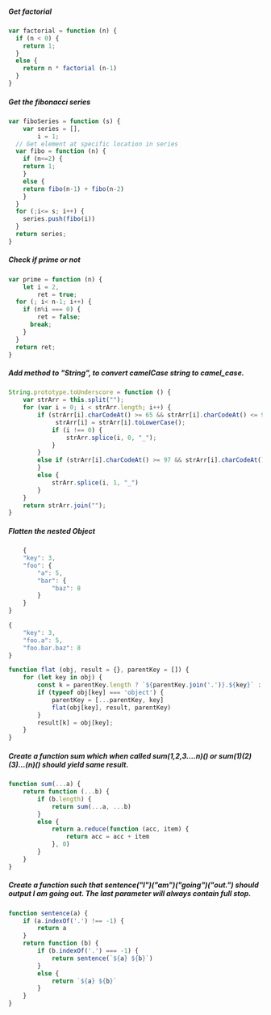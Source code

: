 ##### Get factorial
```javascript
var factorial = function (n) {
  if (n < 0) {
  	return 1;
  }
  else {
  	return n * factorial (n-1)
  }
}
```

##### Get the fibonacci series
```javascript
var fiboSeries = function (s) {
	var series = [],
  		i = 1;
  // Get element at specific location in series
  var fibo = function (n) {
    if (n<=2) {
    return 1;
    }
    else {
    return fibo(n-1) + fibo(n-2)
    }
  }
  for (;i<= s; i++) {
  	series.push(fibo(i))
  }
  return series;
}
```


##### Check if prime or not
```javascript
var prime = function (n) {
	let i = 2,
  		ret = true;
  for (; i< n-1; i++) {
  	if (n%i === 0) {
    	ret = false;
      break;
    }
  }
  return ret;
}
```

##### Add method to "String", to convert camelCase string to camel_case.

```javascript
String.prototype.toUnderscore = function () {
    var strArr = this.split("");
    for (var i = 0; i < strArr.length; i++) {
        if (strArr[i].charCodeAt() >= 65 && strArr[i].charCodeAt() <= 90 ) {
             strArr[i] = strArr[i].toLowerCase();
            if (i !== 0) {
                strArr.splice(i, 0, "_");
            }
        }
        else if (strArr[i].charCodeAt() >= 97 && strArr[i].charCodeAt() <= 122 ) {
        }
        else {
            strArr.splice(i, 1, "_")
        }
    }
    return strArr.join("");
}
```

##### Flatten the nested Object

```javascript
	{
    "key": 3,
    "foo": {
        "a": 5,
        "bar": {
            "baz": 8
        }
    }
}
```

```javascript
{
    "key": 3,
    "foo.a": 5,
    "foo.bar.baz": 8
}
```

```javascript
function flat (obj, result = {}, parentKey = []) {
	for (let key in obj) {
		const k = parentKey.length ? `${parentKey.join('.')}.${key}` : key
		if (typeof obj[key] === 'object') {
			parentKey = [...parentKey, key]
			flat(obj[key], result, parentKey)	
		}
		result[k] = obj[key];
	}
}
```

##### Create a function sum which when called sum(1,2,3....n)() or sum(1)(2)(3)...(n)() should yield same result.

```javascript
function sum(...a) {
    return function (...b) {
        if (b.length) {
            return sum(...a, ...b)
        }
        else {
            return a.reduce(function (acc, item) {
                return acc = acc + item
            }, 0)
        }
    }
}
```

##### Create a function such that sentence("I")("am")("going")("out.") should output I am going out. The last parameter will always contain full stop.

```javascript
function sentence(a) {
    if (a.indexOf('.') !== -1) {
        return a
    }
    return function (b) {
        if (b.indexOf('.') === -1) {
            return sentence(`${a} ${b}`)
        }
        else {
            return `${a} ${b}`
        }
    }
}
```
